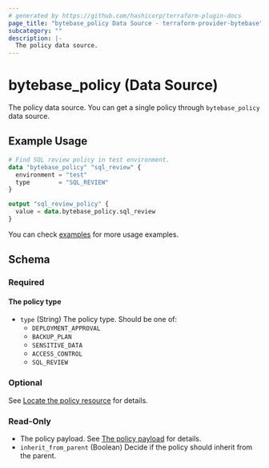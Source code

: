 ```yaml
---
# generated by https://github.com/hashicorp/terraform-plugin-docs
page_title: "bytebase_policy Data Source - terraform-provider-bytebase"
subcategory: ""
description: |-
  The policy data source.
---
```


# bytebase_policy (Data Source)

The policy data source. You can get a single policy through `bytebase_policy` data source.

## Example Usage

```terraform
# Find SQL review policy in test environment.
data "bytebase_policy" "sql_review" {
  environment = "test"
  type        = "SQL_REVIEW"
}

output "sql_review_policy" {
  value = data.bytebase_policy.sql_review
}
```

You can check [examples](https://github.com/bytebase/terraform-provider-bytebase/blob/main/examples/policies) for more usage examples.

<!-- schema generated by tfplugindocs -->

## Schema

### Required

#### The policy type

- `type` (String) The policy type. Should be one of:
  - `DEPLOYMENT_APPROVAL`
  - `BACKUP_PLAN`
  - `SENSITIVE_DATA`
  - `ACCESS_CONTROL`
  - `SQL_REVIEW`

### Optional

See [Locate the policy resource](https://registry.terraform.io/providers/bytebase/bytebase/latest/docs/resources/policy#optional) for details.

### Read-Only

- The policy payload. See [The policy payload](https://registry.terraform.io/providers/bytebase/bytebase/latest/docs/resources/policy#the-policy-payload) for details.
- `inherit_from_parent` (Boolean) Decide if the policy should inherit from the parent.
